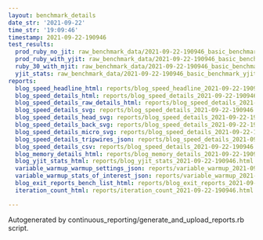 ```yaml
---
layout: benchmark_details
date_str: '2021-09-22'
time_str: '19:09:46'
timestamp: 2021-09-22-190946
test_results:
  prod_ruby_no_jit: raw_benchmark_data/2021-09-22-190946_basic_benchmark_prod_ruby_no_jit.json
  prod_ruby_with_yjit: raw_benchmark_data/2021-09-22-190946_basic_benchmark_prod_ruby_with_yjit.json
  ruby_30_with_mjit: raw_benchmark_data/2021-09-22-190946_basic_benchmark_ruby_30_with_mjit.json
  yjit_stats: raw_benchmark_data/2021-09-22-190946_basic_benchmark_yjit_stats.json
reports:
  blog_speed_headline_html: reports/blog_speed_headline_2021-09-22-190946.html
  blog_speed_details_html: reports/blog_speed_details_2021-09-22-190946.html
  blog_speed_details_raw_details_html: reports/blog_speed_details_2021-09-22-190946.raw_details.html
  blog_speed_details_svg: reports/blog_speed_details_2021-09-22-190946.svg
  blog_speed_details_head_svg: reports/blog_speed_details_2021-09-22-190946.head.svg
  blog_speed_details_back_svg: reports/blog_speed_details_2021-09-22-190946.back.svg
  blog_speed_details_micro_svg: reports/blog_speed_details_2021-09-22-190946.micro.svg
  blog_speed_details_tripwires_json: reports/blog_speed_details_2021-09-22-190946.tripwires.json
  blog_speed_details_csv: reports/blog_speed_details_2021-09-22-190946.csv
  blog_memory_details_html: reports/blog_memory_details_2021-09-22-190946.html
  blog_yjit_stats_html: reports/blog_yjit_stats_2021-09-22-190946.html
  variable_warmup_warmup_settings_json: reports/variable_warmup_2021-09-22-190946.warmup_settings.json
  variable_warmup_stats_of_interest_json: reports/variable_warmup_2021-09-22-190946.stats_of_interest.json
  blog_exit_reports_bench_list_html: reports/blog_exit_reports_2021-09-22-190946.bench_list.html
  iteration_count_html: reports/iteration_count_2021-09-22-190946.html

---
```

Autogenerated by continuous_reporting/generate_and_upload_reports.rb script.
